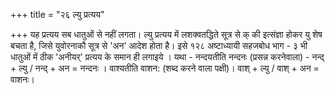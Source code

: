 +++
title = "२६ ल्यु प्रत्यय"

+++
यह प्रत्यय सब धातुओं से नहीं लगता। ल्यु प्रत्यय में लशक्वतद्धिते सूत्र से क् की इत्संज्ञा होकर यु शेष बचता है, जिसे युवोरनाकौ सूत्र से 'अन' आदेश होता है। इसे
१२८
अष्टाध्यायी सहजबोध भाग - ३
भी धातुओं में ठीक 'अनीयर्' प्रत्यय के समान ही लगाइये । यथा - नन्दयतीति नन्दनः (प्रसन्न करनेवाला) - नन्द् + ल्यु / नन्द् + अन = नन्दनः । वाश्यतीति वाशन: (शब्द करने वाला पक्षी)। वाश् + ल्यु / वाश् + अन = वाशनः।